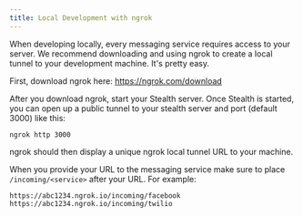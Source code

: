 ```yaml
---
title: Local Development with ngrok
---
```


When developing locally, every messaging service requires access to your server. We recommend downloading and using ngrok to create a local tunnel to your development machine. It's pretty easy.

First, download ngrok here: https://ngrok.com/download

After you download ngrok, start your Stealth server. Once Stealth is started, you can open up a public tunnel to your stealth server and port (default 3000) like this:

  ```
  ngrok http 3000
  ```

ngrok should then display a unique ngrok local tunnel URL to your machine.

When you provide your URL to the messaging service make sure to place `/incoming/<service>` after your URL. For example:

 `https://abc1234.ngrok.io/incoming/facebook`
 `https://abc1234.ngrok.io/incoming/twilio`
